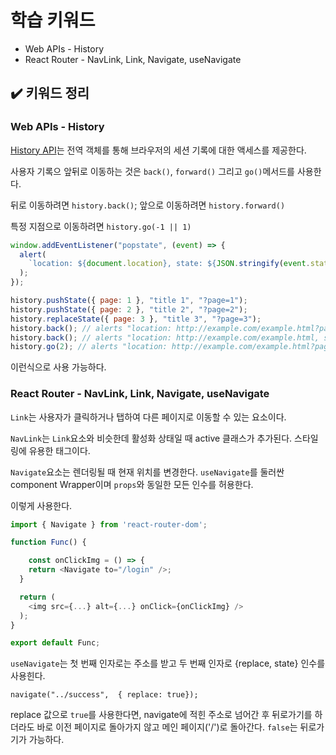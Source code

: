 # 학습 키워드

- Web APIs - History
- React Router - NavLink, Link, Navigate, useNavigate

## ✔️ 키워드 정리

### Web APIs - History

[History API](https://developer.mozilla.org/en-US/docs/Web/API/History_API)는 전역 객체를 통해 브라우저의 세션 기록에 대한 액세스를 제공한다.

사용자 기록으 앞뒤로 이동하는 것은 `back()`, `forward()` 그리고 `go()`메서드를 사용한다.

뒤로 이동하려면 `history.back()`;
앞으로 이동하려면 `history.forward()`

특정 지점으로 이동하려면 `history.go(-1 || 1)`


```Javascript
window.addEventListener("popstate", (event) => {
  alert(
    `location: ${document.location}, state: ${JSON.stringify(event.state)}`,
  );
});

history.pushState({ page: 1 }, "title 1", "?page=1");
history.pushState({ page: 2 }, "title 2", "?page=2");
history.replaceState({ page: 3 }, "title 3", "?page=3");
history.back(); // alerts "location: http://example.com/example.html?page=1, state: {"page":1}"
history.back(); // alerts "location: http://example.com/example.html, state: null"
history.go(2); // alerts "location: http://example.com/example.html?page=3, state: {"page":3}"

```

이런식으로 사용 가능하다.

### React Router - NavLink, Link, Navigate, useNavigate

`Link`는 사용자가 클릭하거나 탭하여 다른 페이지로 이동할 수 있는 요소이다.

`NavLink`는 `Link`요소와 비슷한데 활성화 상태일 때 active 클래스가 추가된다.
스타일링에 유용한 태그이다.

`Navigate`요소는 렌더링될 때 현재 위치를 변경한다. `useNavigate`를 둘러싼 component Wrapper이며 `props`와 동일한 모든 인수를 허용한다.

이렇게 사용한다.

```Javascript
import { Navigate } from 'react-router-dom';

function Func() {

    const onClickImg = () => {
    return <Navigate to="/login" />;
  }

  return (
  	<img src={...} alt={...} onClick={onClickImg} />
  );
}

export default Func;
```

`useNavigate`는 첫 번째 인자로는 주소를 받고 두 번째 인자로 {replace, state} 인수를 사용힌다.

`navigate("../success",  { replace: true});`

replace 값으로 `true`를 사용한다면, navigate에 적힌 주소로 넘어간 후 뒤로가기를 하더라도 바로 이전 페이지로 돌아가지 않고 메인 페이지('/')로 돌아간다. `false`는 뒤로가기가 가능하다.